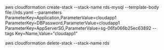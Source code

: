 aws cloudformation create-stack --stack-name rds-mysql --template-body file://rds.yaml --parameters ParameterKey=Application,ParameterValue=cloudapp1 ParameterKey=DBPassword,ParameterValue=cloudapp1  ParameterKey=AppServerSG,ParameterValue=sg-06fa066b25ec63892 --tags Key=Name,Value="cloudapp1"

aws cloudformation delete-stack --stack-name rds
